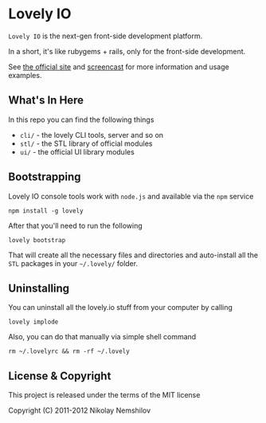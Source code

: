 # Lovely IO

`Lovely IO` is the next-gen front-side development platform.

In a short, it's like rubygems + rails, only for the front-side development.

See [the official site](http://lovely.io) and [screencast](http://lovely.io/show)
for more information and usage examples.


## What's In Here

In this repo you can find the following things

 * `cli/` - the lovely CLI tools, server and so on
 * `stl/` - the STL library of official modules
 * `ui/`  - the official UI library modules


## Bootstrapping

Lovely IO console tools work with `node.js` and available via the `npm` service

```
npm install -g lovely
```

After that you'll need to run the following

```
lovely bootstrap
```

That will create all the necessary files and directories and auto-install all
the `STL` packages in your `~/.lovely/` folder.

## Uninstalling

You can uninstall all the lovely.io stuff from your computer by calling

```
lovely implode
```

Also, you can do that manually via simple shell command

```
rm ~/.lovelyrc && rm -rf ~/.lovely
```


## License & Copyright

This project is released under the terms of the MIT license

Copyright (C) 2011-2012 Nikolay Nemshilov
